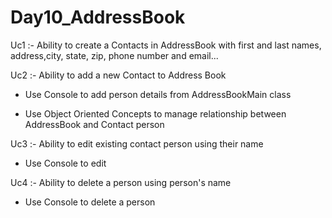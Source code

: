 # Day10_AddressBook
Uc1 :- Ability to create a Contacts in AddressBook with first and last names, address,city, state, zip, phone number and email...

Uc2 :- Ability to add a new Contact to Address Book

   - Use Console to add person details from AddressBookMain class

   - Use Object Oriented Concepts to manage relationship between AddressBook and Contact person
 
Uc3 :- Ability to edit existing contact person using their name

   - Use Console to edit

Uc4 :- Ability to delete a person using person's name

  - Use Console to delete a person   
